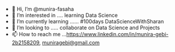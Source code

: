 - 👋 Hi, I’m @munira-fasaha
- 👀 I’m interested in .... learning Data Science
- 🌱 I’m currently learning ...... #100days DataScienceWithSharan
- 💞️ I’m looking to ..... collaborate on Data Science and Projects
- 📫 How to reach me ...https://www.linkedin.com/in/munira-gebi-2b2158209, muniragebi@gmail.com

<!---
munira-fasaha/munira-fasaha is a ✨ special ✨ repository because its `README.md` (this file) appears on your GitHub profile.
You can click the Preview link to take a look at your changes.
--->
